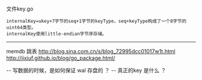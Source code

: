 文件key.go

    internalKey=ukey+7字节的seq+1字节的keyType，seq+keyType构成了一个8字节的uint64类型。
    internalKey使用little-endian字节序存储。
-----------------------------------------
memdb  跳表
http://blog.sina.com.cn/s/blog_72995dcc01017w1t.html
http://jixiuf.github.io/blog/go_package.html/

-- 写数据的时候，是如何保证 wal  存盘的 ？
-- 真正的key 是什么 ？

